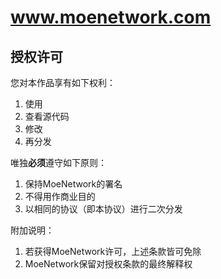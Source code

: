# www.moenetwork.com

## 授权许可

您对本作品享有如下权利：

1. 使用
2. 查看源代码
3. 修改
4. 再分发

唯独**必须**遵守如下原则：

1. 保持MoeNetwork的署名
2. 不得用作商业目的  
2. 以相同的协议（即本协议）进行二次分发

附加说明：

1. 若获得MoeNetwork许可，上述条款皆可免除
2. MoeNetwork保留对授权条款的最终解释权